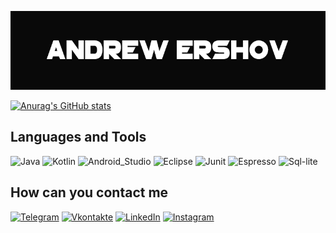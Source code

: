 ![Header](https://github.com/RuTiKeyOne/rutikeyone/blob/main/assets/background.jpg)

[![Anurag's GitHub stats](https://github-readme-stats.vercel.app/api?username=Rutikeyone&theme=radical)](https://github.com/rutikeyone)

## Languages and Tools 

![Java](https://img.shields.io/badge/-Java-090909?style=for-the-badge&logo=java)
![Kotlin](https://img.shields.io/badge/-Kotlin-090909?style=for-the-badge&logo=kotlin)
![Android_Studio](https://img.shields.io/badge/-Android_Studio-090909?style=for-the-badge&logo=androidstudio)
![Eclipse](https://img.shields.io/badge/-Eclipse-090909?style=for-the-badge&logo=eclipse)
![Junit](https://img.shields.io/badge/-Junit-090909?style=for-the-badge&logo=junit)
![Espresso](https://img.shields.io/badge/-Espresso-090909?style=for-the-badge&logo=espresso)
![Sql-lite](https://img.shields.io/badge/-Sql_lite-090909?style=for-the-badge&logo=sql_lite)

## How can you contact me
[![Telegram](https://img.shields.io/badge/-Telegram-090909?style=for-the-badge&logo=telegram)](https://t.me/rutikeyone_one)
[![Vkontakte](https://img.shields.io/badge/-Vkontakte-090909?style=for-the-badge&logo=Vk)](https://vk.com/id193175691)
[![LinkedIn](https://img.shields.io/badge/-LinkedIn-090909?style=for-the-badge&logo=LinkedIn)](www.linkedin.com/in/андрей-ершов-6b16051b8)
[![Instagram](https://img.shields.io/badge/-Instagram-090909?style=for-the-badge&logo=instagram)](https://www.instagram.com/rutikey_one/?hl=ru)





